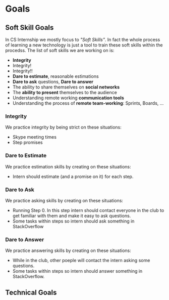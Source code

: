 # Goals

## Soft Skill Goals
In CS Internship we mostly focus to *"Soft Skills"*. In fact the whole process of learning a new technology is just a tool to train these soft skills within the procedss. The list of soft skills we are working on is:
- **Integrity**
- Integrity!
- Integrity!!
- **Dare to estimate**, reasonable estimations
- **Dare to ask** questions, **Dare to answer**
- The ability to share themselves on **social networks**
- The **ability to present** themselves to the audience
- Understanding remote working **communication tools**
- Understanding the process of **remote team-working**: Sprints, Boards, ...

### Integrity
We practice integrity by being strict on these situations:
 - Skype meeting times
 - Step promises
 
### Dare to Estimate
We practice estimation skills by creating on these situations:
 - Intern should estimate (and a promise on it) for each step.

### Dare to Ask
We practice asking skills by creating on these situations:
 - Running Step 0. In this step intern should contact everyone in the club to get familiar with them and make it easy to ask questions.
 - Some tasks within steps so intern should ask something in StackOverflow
 
 ### Dare to Answer
 We practice answering skills by creating on these situations:
  - While in the club, other poeple will contact the intern asking some questions.
  - Some tasks within steps so intern should answer something in StackOverflow.
 
 ## Technical Goals
